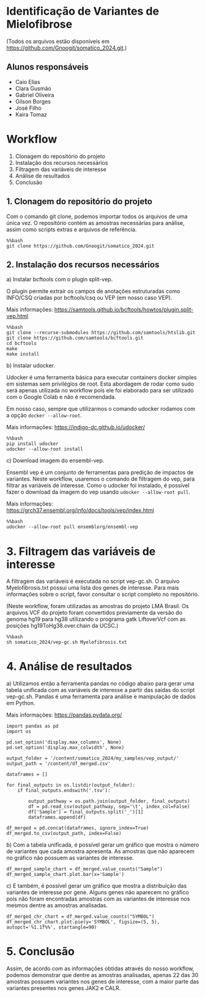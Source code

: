 # Identificação de Variantes de Mielofibrose

(Todos os arquivos estão disponíveis em https://github.com/Gnoogit/somatico_2024.git.)

## Alunos responsáveis
- Caio Elias
- Clara Gusmão
- Gabriel Oliveira
- Gilson Borges
- José Filho
- Kaira Tomaz

# Workflow

1. Clonagem do repositório do projeto
2. Instalação dos recursos necessários
3. Filtragem das variáveis de interesse
4. Análise de resultados
5. Conclusão

## 1. Clonagem do repositório do projeto
Com o comando git clone, podemos importar todos os arquivos de uma única vez. O repositório contém as amostras necessárias para análise, assim como scripts extras e arquivos de referência.

```
%%bash
git clone https://github.com/Gnoogit/somatico_2024.git
```

## 2. Instalação dos recursos necessários

a) Instalar bcftools com o plugin split-vep.

O plugin permite extrair os campos de anotações estruturadas como INFO/CSQ criadas por bcftools/csq ou VEP (em nosso caso VEP).

Mais informações: https://samtools.github.io/bcftools/howtos/plugin.split-vep.html

```
%%bash
git clone --recurse-submodules https://github.com/samtools/htslib.git
git clone https://github.com/samtools/bcftools.git
cd bcftools
make
make install
```

b) Instalar udocker.

Udocker é uma ferramenta básica para executar containers docker simples em sistemas sem privilégios de root. Esta abordagem de rodar como sudo será apenas utilizada no workflow pois ele foi elaborado para ser utilizado com o Google Colab e não é recomendada.

Em nosso caso, sempre que utilizarmos o comando udocker rodamos com a opção `docker --allow-root`.

Mais informações: https://indigo-dc.github.io/udocker/

```
%%bash
pip install udocker
udocker --allow-root install
```

c) Download imagem do ensembl-vep.

Ensembl vep é um conjunto de ferramentas para predição de impactos de variantes. Neste workflow, usaremos o comando de filtragem do vep, para filtrar as variáveis de interesse. Como o udocker foi instalado, é possível fazer o download da imagem do vep usando `udocker --allow-root pull`.

Mais informações: https://grch37.ensembl.org/info/docs/tools/vep/index.html

```
%%bash
udocker --allow-root pull ensemblorg/ensembl-vep
```

# 3. Filtragem das variáveis de interesse

A filtragem das variáveis é executada no script vep-gc.sh. O arquivo Myelofibrosis.txt possui uma lista dos genes de interesse. Para mais informações sobre o script, favor consultar o script completo no repositório.

(Neste workflow, foram utilizadas as amostras do projeto LMA Brasil. Os arquivos VCF do projeto foram convertidos previamente da versão do genoma hg19 para hg38 utilizando o programa gatk LiftoverVcf com as posições hg19ToHg38.over.chain da UCSC.)

```
%%bash
sh somatico_2024/vep-gc.sh Myelofibrosis.txt
```

# 4. Análise de resultados

a) Utilizamos então a ferramenta pandas no código abaixo para gerar uma tabela unificada com as variáveis de interesse a partir das saídas do script vep-gc.sh. Pandas é uma ferramenta para análise e manipulação de dados em Python.

Mais informações: https://pandas.pydata.org/

```
import pandas as pd
import os

pd.set_option('display.max_columns', None)
pd.set_option('display.max_colwidth', None)

output_folder = '/content/somatico_2024/my_samples/vep_output/'
output_path = '/content/df_merged.csv'

dataframes = []

for final_outputs in os.listdir(output_folder):
    if final_outputs.endswith('.tsv'):

        output_pathway = os.path.join(output_folder, final_outputs)
        df = pd.read_csv(output_pathway, sep='\t', index_col=False)
        df['Sample'] = final_outputs.split('_')[1]
        dataframes.append(df)

df_merged = pd.concat(dataframes, ignore_index=True)
df_merged.to_csv(output_path, index=False)
```

b) Com a tabela unificada, é possível gerar um gráfico que mostra o número de variantes que cada amostra apresenta. As amostras que não aparecem no gráfico não possuem as variantes de interesse.

```
df_merged_sample_chart = df_merged.value_counts("Sample")
df_merged_sample_chart.plot.bar(x='Sample')
```

c) E também, é possível gerar um gráfico que mostra a distribuição das variantes de interesse por gene. Alguns genes não aparecem no gráfico pois não foram encontradas amostras com as variantes de interesse nos mesmos dentre as amostras analisadas.

```
df_merged_chr_chart = df_merged.value_counts("SYMBOL")
df_merged_chr_chart.plot.pie(y='SYMBOL', figsize=(5, 5), autopct='%1.1f%%', startangle=90)
```

# 5. Conclusão

Assim, de acordo com as informações obtidas através do nosso workflow, podemos demonstrar que dentre as amostras analisadas, apenas 22 das 30 amostras possuem variantes nos genes de interesse, com a maior parte das variantes presentes nos genes JAK2 e CALR.
